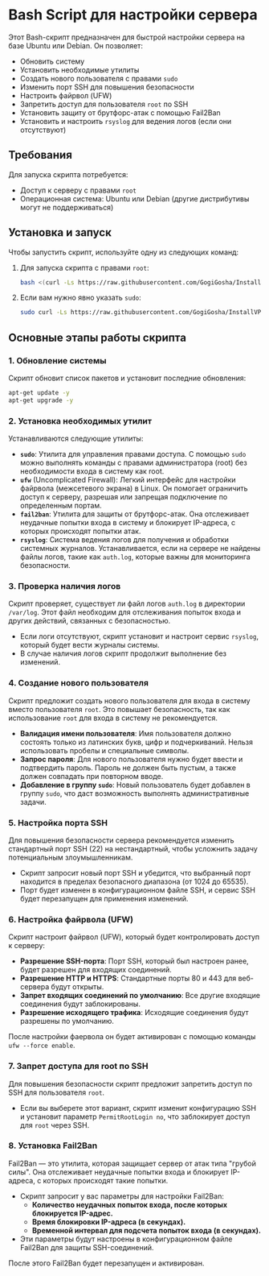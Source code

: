 # Bash Script для настройки сервера

Этот Bash-скрипт предназначен для быстрой настройки сервера на базе Ubuntu или Debian. Он позволяет:

- Обновить систему
- Установить необходимые утилиты
- Создать нового пользователя с правами `sudo`
- Изменить порт SSH для повышения безопасности
- Настроить файрвол (UFW)
- Запретить доступ для пользователя `root` по SSH
- Установить защиту от брутфорс-атак с помощью Fail2Ban
- Установить и настроить `rsyslog` для ведения логов (если они отсутствуют)

## Требования

Для запуска скрипта потребуется:

- Доступ к серверу с правами `root`
- Операционная система: Ubuntu или Debian (другие дистрибутивы могут не поддерживаться)

## Установка и запуск

Чтобы запустить скрипт, используйте одну из следующих команд:

1. Для запуска скрипта с правами `root`:

    ```bash
    bash <(curl -Ls https://raw.githubusercontent.com/GogiGosha/InstallVPS/refs/heads/main/setup_server.sh)
    ```

2. Если вам нужно явно указать `sudo`:

    ```bash
    sudo curl -Ls https://raw.githubusercontent.com/GogiGosha/InstallVPS/refs/heads/main/setup_server.sh -o /tmp/setup_server.sh && sudo bash /tmp/setup_server.sh
    ```

## Основные этапы работы скрипта

### 1. Обновление системы

Скрипт обновит список пакетов и установит последние обновления:

```bash
apt-get update -y
apt-get upgrade -y
```

### 2. Установка необходимых утилит

Устанавливаются следующие утилиты:

- **`sudo`**: Утилита для управления правами доступа. С помощью `sudo` можно выполнять команды с правами администратора (root) без необходимости входа в систему как root.
- **`ufw`** (Uncomplicated Firewall): Легкий интерфейс для настройки файрвола (межсетевого экрана) в Linux. Он помогает ограничить доступ к серверу, разрешая или запрещая подключение по определенным портам.
- **`fail2ban`**: Утилита для защиты от брутфорс-атак. Она отслеживает неудачные попытки входа в систему и блокирует IP-адреса, с которых происходят попытки атак.
- **`rsyslog`**: Система ведения логов для получения и обработки системных журналов. Устанавливается, если на сервере не найдены файлы логов, такие как `auth.log`, которые важны для мониторинга безопасности.

### 3. Проверка наличия логов

Скрипт проверяет, существует ли файл логов `auth.log` в директории `/var/log`. Этот файл необходим для отслеживания попыток входа и других действий, связанных с безопасностью.

- Если логи отсутствуют, скрипт установит и настроит сервис `rsyslog`, который будет вести журналы системы.
- В случае наличия логов скрипт продолжит выполнение без изменений.

### 4. Создание нового пользователя

Скрипт предложит создать нового пользователя для входа в систему вместо пользователя `root`. Это повышает безопасность, так как использование `root` для входа в систему не рекомендуется.

- **Валидация имени пользователя**: Имя пользователя должно состоять только из латинских букв, цифр и подчеркиваний. Нельзя использовать пробелы и специальные символы.
- **Запрос пароля**: Для нового пользователя нужно будет ввести и подтвердить пароль. Пароль не должен быть пустым, а также должен совпадать при повторном вводе.
- **Добавление в группу `sudo`**: Новый пользователь будет добавлен в группу `sudo`, что даст возможность выполнять административные задачи.

### 5. Настройка порта SSH

Для повышения безопасности сервера рекомендуется изменить стандартный порт SSH (22) на нестандартный, чтобы усложнить задачу потенциальным злоумышленникам.

- Скрипт запросит новый порт SSH и убедится, что выбранный порт находится в пределах безопасного диапазона (от 1024 до 65535).
- Порт будет изменен в конфигурационном файле SSH, и сервис SSH будет перезапущен для применения изменений.

### 6. Настройка файрвола (UFW)

Скрипт настроит файрвол (UFW), который будет контролировать доступ к серверу:

- **Разрешение SSH-порта**: Порт SSH, который был настроен ранее, будет разрешен для входящих соединений.
- **Разрешение HTTP и HTTPS**: Стандартные порты 80 и 443 для веб-сервера будут открыты.
- **Запрет входящих соединений по умолчанию**: Все другие входящие соединения будут заблокированы.
- **Разрешение исходящего трафика**: Исходящие соединения будут разрешены по умолчанию.

После настройки фаервола он будет активирован с помощью команды `ufw --force enable`.

### 7. Запрет доступа для root по SSH

Для повышения безопасности скрипт предложит запретить доступ по SSH для пользователя `root`.

- Если вы выберете этот вариант, скрипт изменит конфигурацию SSH и установит параметр `PermitRootLogin no`, что заблокирует доступ для `root` через SSH.

### 8. Установка Fail2Ban

Fail2Ban — это утилита, которая защищает сервер от атак типа "грубой силы". Она отслеживает неудачные попытки входа и блокирует IP-адреса, с которых происходят такие попытки.

- Скрипт запросит у вас параметры для настройки Fail2Ban:
  - **Количество неудачных попыток входа, после которых блокируется IP-адрес.**
  - **Время блокировки IP-адреса (в секундах).**
  - **Временной интервал для подсчета попыток входа (в секундах).**
- Эти параметры будут настроены в конфигурационном файле Fail2Ban для защиты SSH-соединений.

После этого Fail2Ban будет перезапущен и активирован.



